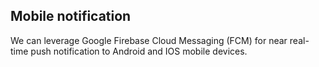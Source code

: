 ## Mobile notification

We can leverage Google Firebase Cloud Messaging (FCM) for near real-time push notification to Android and IOS mobile devices.
